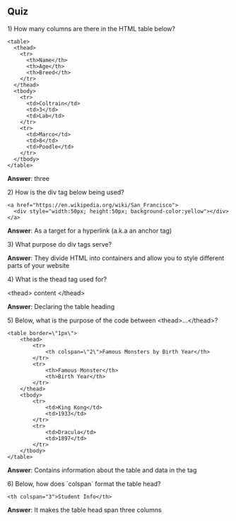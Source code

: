 ## Quiz

1\) How many columns are there in the HTML table below?

```
<table>
  <thead>
    <tr>
      <th>Name</th>
      <th>Age</th>
      <th>Breed</th>
    </tr>
  </thead>
  <tbody>
    <tr>
      <td>Coltrain</td>
      <td>3</td>
      <td>Lab</td>
    </tr>
    <tr>
      <td>Marco</td>
      <td>8</td>
      <td>Poodle</td>
    </tr>
  </tbody>
</table>
```

**Answer**: three

2\) How is the div tag below being used?

```
<a href="https://en.wikipedia.org/wiki/San_Francisco">
  <div style="width:50px; height:50px; background-color:yellow"></div>
</a>
```

**Answer**: As a target for a hyperlink \(a.k.a an anchor tag\)

3\) What purpose do div tags serve?

**Answer**: They divide HTML into containers and allow you to style different parts of your website

4\) What is the thead tag used for?

&lt;thead&gt; content &lt;\/thead&gt;

**Answer**: Declaring the table heading

5\) Below, what is the purpose of the code between &lt;thead&gt;...&lt;\/thead&gt;?

```
<table border=\"1px\">
    <thead>
        <tr>
            <th colspan=\"2\">Famous Monsters by Birth Year</th>
        </tr>
        <tr>
            <th>Famous Monster</th>
            <th>Birth Year</th>
        </tr>
    </thead>
    <tbody>
        <tr>
            <td>King Kong</td>
            <td>1933</td>
        </tr>
        <tr>
            <td>Dracula</td>
            <td>1897</td>
        </tr>
    </tbody>
</table>
```

**Answer**: Contains information about the table and data in the tag

6\) Below, how does \`colspan\` format the table head?

```
<th colspan="3">Student Info</th>
```

**Answer**: It makes the table head span three columns

